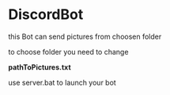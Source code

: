 # DiscordBot

this Bot can send pictures from choosen folder

to choose folder you need to change

**pathToPictures.txt**

use server.bat to launch your bot
